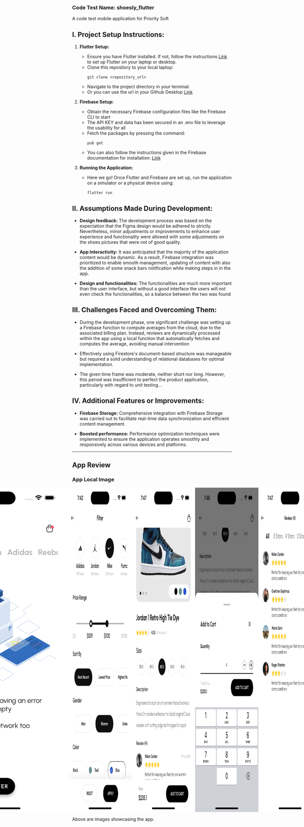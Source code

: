 ### Code Test Name: shoesly_flutter
A code test mobile application for Priority Soft

## I. Project Setup Instructions:

1. **Flutter Setup:**
    - Ensure you have Flutter installed. If not, follow the instructions [Link](https://flutter.dev/docs/get-started/install) to set up Flutter on your laptop or desktop.
    - Clone this repository to your local laptop:
      ```
      git clone <repository_url>
      ```
    - Navigate to the project directory in your terminal.
    - Or you can use the url in your Github Desktop [Link](https://github.com/joemdjossou/shoesly_flutter.git)

2. **Firebase Setup:**
    - Obtain the necessary Firebase configuration files like the Firebase CLI to start
    - The API KEY and data has been secured in an .env file to leverage the usability for all
    - Fetch the packages by pressing the command:
      ```
      pub get
      ```
   - You can also follow the instructions given in the Firebase documentation for installation: [Link](https://firebase.google.com/docs/flutter/setup?platform=ios)

3. **Running the Application:**
    - Here we go! Once Flutter and Firebase are set up, run the application on a simulator or a physical device using:
      ```
      flutter run
      ```

## II. Assumptions Made During Development:

- **Design feedback:** The development process was based on the expectation that the Figma design would be adhered to strictly. Nevertheless, minor adjustments or improvements to enhance user experience and functionality were allowed with some adjustments on the shoes pictures that were not of good quality.

- **App Interactivity:** It was anticipated that the majority of the application content would be dynamic. As a result, Firebase integration was prioritized to enable smooth management, updating of content with also the addition of some snack bars notification while making steps in in the app.

- **Design and functionalities:** The functionalities are much more important than the user interface, but without a good interface the users will not even check the functionalities, so a balance between the two was found

## III. Challenges Faced and Overcoming Them:

- During the development phase, one significant challenge was setting up a Firebase function to compute averages from the cloud, due to the associated billing plan. Instead, reviews are dynamically processed within the app using a local function that automatically fetches and computes the average, avoiding manual intervention

- Effectively using Firestore's document-based structure was manageable but required a solid understanding of relational databases for optimal implementation. 

- The given time frame was moderate, neither short nor long. However, this period was insufficient to perfect the product application, particularly with regard to unit testing...

## IV. Additional Features or Improvements:

- **Firebase Storage:** Comprehensive integration with Firebase Storage was carried out to facilitate real-time data synchronization and efficient content management.

- **Boosted performance:** Performance optimization techniques were implemented to ensure the application operates smoothly and responsively across various devices and platforms.

---

## App Review

### App Local Image

<div style="display: flex; justify-content: center;">
    <img src="assets/app/discoverPage.png" alt="App Showcase Discover" width="200"/>
    <img src="assets/app/dbErrorPage.png" alt="App Showcase Database" width="1290"/>
    <img src="assets/app/filterPage.png" alt="App Showcase Filter" width="200"/>
    <img src="assets/app/detailsPage.png" alt="App Showcase Details" width="200"/>
    <img src="assets/app/modalBar.png" alt="App Showcase Modal Bar" width="200"/>
    <img src="assets/app/reviewPage.png" alt="App Showcase Reviews" width="200"/>
    <img src="assets/app/cartPage.png" alt="App Showcase Cart Page" width="200"/>
    <img src="assets/app/orderSummary.png" alt="App Showcase Order Summary" width="200"/>
</div>


Above are images showcasing the app.


